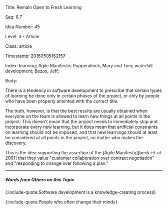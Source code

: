 Title:  Remain Open to Fresh Learning

Seq:    6.7

Idea Number: 45

Level:  3 - Article

Class:  article

Timestamp: 20160505162157

Index:  learning; Agile Manifesto; Poppendieck, Mary and Tom; waterfall development; Bezos, Jeff; 

Body:

There is a tendency in software development to prescribe that certain types of learning be done only in certain phases of the project, or only by people who have been properly anointed with the correct title.

The truth, however, is that the best results are usually obtained when everyone on the team is allowed to learn new things at all points in the project. This doesn't mean that the project needs to immediately stop and incorporate every new learning, but it does mean that artificial constraints on learning should not be imposed, and that new learnings should at least be considered at all points in the project, no matter who makes the discovery.

This is the idea supporting the assertion of the [Agile Manifesto][beck-et-al-2001] that they value "customer collaboration over contract negotiation" and "responding to change over following a plan."

----

##### Words from Others on this Topic

{:include-quote:Software development is a knowledge-creating process}

{:include-quote:People who often change their minds}

